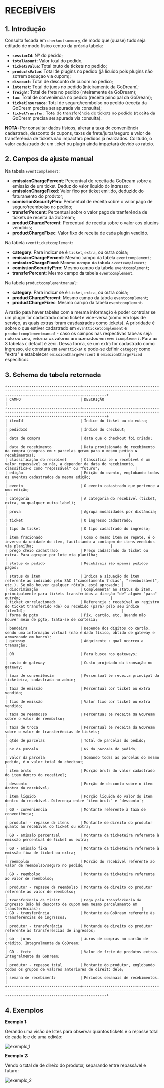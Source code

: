 # RECEBÍVEIS

## 1. Introdução

Consulta focada em `checkoutsummary`, de modo que (quase) tudo seja editado de modo físico dentro da própria tabela:

* **`sessionId`**: Nº do pedido;
* **`totalAmount`**: Valor total do pedido;
* **`ticketsValue`**: Total bruto de tickets no pedido;
* **`productsValue`**: Total de plugins no pedido (já líquido pois plugins não sofrem dedução via cupom);
* **`discount`**: Total de desconto de cupom no pedido;
* **`interest`**: Total de juros no pedido (inteiramente da GoDream);
* **`freight`**: Total de frete no pedido (inteiramente da GoDream);
* **`tax`**: Total de conveniência no pedido (receita principal da GoDream);
* **`ticketInsurance`**: Total de seguro/reembolso no pedido (receita da GoDream precisa ser apurada via consulta);
* **`ticketTransfer`**: Total de transferência de tickets no pedido (receita da GoDream precisa ser apurada via consulta).

**NOTA:** Por consultar dados físicos, alterar a taxa de conveniência cadastrada, desconto de cupons, taxas de frete/juros/seguro e valor de transferência de tickets não impactará pedidos já realizados. Contudo, o valor cadastrado de um ticket ou plugin ainda impactará devido ao rateio.

## 2. Campos de ajuste manual

Na tabela `eventcomplement`:

* **emissionChargePercent**: Percentual de receita da GoDream sobre a emissão de um ticket. Deduz do valor líquido do ingresso;
* **emissionChargeFixed**: Valor fixo por ticket emitido, deduzido do faturamento do produtor;
* **comissionSecurityPerc**: Percentual de receita sobre o valor pago de seguro/reembolso no pedido;
* **transferPercent**: Percentual sobre o valor pago de tranferência de tickets de receita da GoDream;
* **productChargePercent**: Percentual de receita sobre o valor dos plugins vendidos;
* **productChargeFixed**: Valor fixo de receita de cada plugin vendido.

Na tabela `eventticketcomplement`:

* **category**: Para indicar se é `ticket`, `extra`, ou outra coisa;
* **emissionChargePercent**: Mesmo campo da tabela `eventcomplement`;
* **emissionChargeFixed**: Mesmo campo da tabela `eventcomplement`;
* **comissionSecurityPerc**: Mesmo campo da tabela `eventcomplement`;
* **transferPercent**: Mesmo campo da tabela `eventcomplement`.

Na tabela `productcomplementmanual`:

* **category**: Para indicar se é `ticket`, `extra`, ou outra coisa;
* **productChargePercent**: Mesmo campo da tabela `eventcomplement`;
* **productChargeFixed**: Mesmo campo da tabela `eventcomplement`.

A razão para haver tabelas com a mesma informação é poder controlar se um plugin for cadastrado como ticket e vice-versa (como em lojas de serviço, as quais extras foram casdastrados como tickets). A prioridade é sobre o que estiver cadastrado em `eventticketcomplement` e `productcomplementmanual` - caso os campos nas respectivas tabelas seja nulo ou zero, retorna os valores armazenados em `eventcomplement`. Para as 3 tabelas o default é zero. Dessa forma, se um extra for cadastrado como ingresso, ele constará em `eventticket` e pode-se definir `category` como "extra" e estabelecer `emissionChargePercent` e `emissionChargeFixed` específicos.

## 3. Schema da tabela retornada

```
+---------------------------------+-------------------------------------------------------------------------------------------------------------------------------------------------------+
| CAMPO                           | DESCRIÇÃO                                                                                                                                             |
+---------------------------------+-------------------------------------------------------------------------------------------------------------------------------------------------------+
| itemId                          | Índice do ticket ou do extra;                                                                                                                         |
| pedidoId                        | Índice do checkout;                                                                                                                                   |
| data de compra                  | data que o checkout foi criado;                                                                                                                       |
| data de recebimento             | Data provisionada de recebimento da compra (compras em N parcelas geram para o mesmo pedido N recebimentos);                                          |
| classificação do recebível      | Classifica se o recebível é um valor repassável ou não, a depender da data do recebimento, classifica-o como "repassável" ou "futuro";                |
| edição                          | Edição do evento, englobando todos os eventos cadastrados da mesma edição;                                                                            |
| evento                          | O evento cadastrado que pertence a uma edição;                                                                                                        |
| categoria                       | A categoria do recebível (ticket, extra, ou qualquer outra label);                                                                                    |
| prova                           | Agrupa modalidades por distância;                                                                                                                     |
| ticket                          | O ingresso cadastrado;                                                                                                                                |
| tipo do ticket                  | O tipo cadastrado do ingresso;                                                                                                                        |
| item fracionado                 | Como o mesmo item se repete, é o inverso da unidade do item, facilitando a contagem de itens vendidos via planilha;                                   |
| preço cheio cadastrado          | Preço cadastrado do ticket ou extra. Para agrupar por lote via planilha;                                                                              |
| status do pedido                | Recebíveis são apenas pedidos pagos;                                                                                                                  |
| status do item                  | Indica a situação do item referente ao indicado pelo SAC ("cancelamento 7 dias", "reembolsável", etc.). Se não houver qualquer rótulo, está aprovado; |
| discriminação                   | Complementar ao status do item, principalmente para tickets transferidos a direção "de" alguém "para" outrém;                                         |
| ticket correlacionado           | Referencia o recebível ao registro do ticket transferido (de) ou recebido (para) pelo seu índice (itemId);                                            |
| forma de pgto                   | Pix, cartão, etc. Quando não houver meio de pgto, trata-se de cortesia;                                                                               |
| bandeira                        | Depende dos dígitos do cartão, sendo uma informação virtual (não é dado físico, obtido de gateway e armazenado em banco);                             |
| gateway                         | Adquirente a qual ocorreu a transação;                                                                                                                |
| OR                              | Para busca nos gateways;                                                                                                                              |
| custo de gateway                | Custo projetado da transação no gateway;                                                                                                              |
| taxa de conveniência            | Percentual de receita principal da ticketeira, cadastrada no admin;                                                                                   |
| taxa de emissão                 | Percentual por ticket ou extra vendido;                                                                                                               |
| fixo de emissão                 | Valor fixo por ticket ou extra vendido;                                                                                                               |
| taxa de reembolso               | Percentual de receita da GoDream sobre o valor de reembolso;                                                                                          |
| taxa de troca                   | Percentual de receita da GoDream sobre o valor de transferências de tickets;                                                                          |
| qtde de parcelas                | Total de parcelas do pedido;                                                                                                                          |
| nº da parcela                   | Nº da parcela do pedido;                                                                                                                              |
| valor da parcela                | Somando todas as parcelas do mesmo pedido, é o valor total do checkout;                                                                               |
| item bruto                      | Porção bruta do valor cadastrado do item dentro do recebível;                                                                                         |
| desconto                        | Porção de desconto sobre o item dentro do recebível;                                                                                                  |
| item líquido                    | Porção líquida do valor do item dentro do recebível. Diferença entre `item bruto` e `desconto`;                                                       |
| GD - conveniência               | Montante referente à taxa de conveniência;                                                                                                            |
| produtor - repasse de itens     | Montante de direito do produtor quanto ao recebível do ticket ou extra;                                                                               |
| GD - emissão percentual         | Montante da ticketeira referente à emissão percentual de ticket ou extra;                                                                             |
| GD - emissão fixa               | Montante da ticketeira referente à emissão fixa de ticket ou extra;                                                                                   |
| reembolso                       | Porção do recebível referente ao valor de reembolso/seguro no pedido;                                                                                 |
| GD - reembolso                  | Montante da ticketeira referente ao valor de reembolso;                                                                                               |
| produtor - repasse de reembolso | Montante de direito do produtor referente ao valor de reembolso;                                                                                      |
| transferência de ticket         | Pago pela transferência do ingresso (não há desconto de cupom nem mesmo parcelamento em transferências);                                              |
| GD - transferência              | Montante da GoDream referente às transferências de ingressos;                                                                                         |
| produtor - transferência        | Montande de direito do produtor referente às transferências de ingressos;                                                                             |
| GD - juros                      | Juros de compras no cartão de crédito. Integralmente da GoDream;                                                                                      |
| GD - frete                      | Valor de frete de produtos extras. Integralmente da GoDream;                                                                                          |
| produtor - repasse total        | Montante do produtor, englobando todos os grupos de valores anteriores de direito dele;                                                               |
| semana de recebimento           | Períodos semanais de recebimentos.                                                                                                                    |
+---------------------------------+-------------------------------------------------------------------------------------------------------------------------------------------------------+
```



## 4. Exemplos

**Exemplo 1:** 

Gerando uma visão de lotes para observar quantos tickets e o repasse total de cada lote de uma edição:

![exemplo_1](pictures/ex1.png)

**Exemplo 2:** 

Vendo o total de de direito do produtor, separando entre repassável e futuro:

![exemplo_2](pictures/ex2.png)

